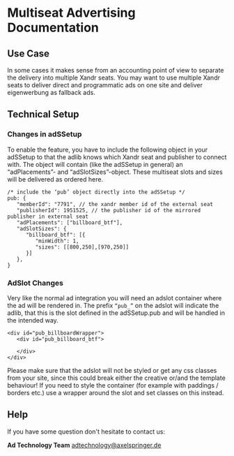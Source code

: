 # Multiseat Advertising Documentation


## Use Case
In some cases it makes sense from an accounting point of view to separate the delivery into multiple Xandr seats. 
You may want to use multiple Xandr seats to deliver direct and programmatic ads on one site and deliver eigenwerbung as fallback ads. 


## Technical Setup

### Changes in adSSetup

To enable the feature, you have to include the following object in your adSSetup to that the adlib knows which Xandr seat and publisher to connect with. The object will contain (like the adSSetup in general) an “adPlacements”- and “adSlotSizes”-object. These multiseat slots and sizes will be delivered as ordered here.


```
/* include the ‘pub’ object directly into the adSSetup */
pub: {
   "memberId": "7791", // the xandr member id of the external seat
   "publisherId": 1951525, // the publisher id of the mirrored publisher in external seat
   "adPlacements": ["billboard_btf"], 
   "adSlotSizes": {
      "billboard_btf": [{
         "minWidth": 1,
         "sizes": [[800,250],[970,250]]
      }]
   },
}
```


### AdSlot Changes

Very like the normal ad integration you will need an adslot container where the ad will be rendered in. The prefix `“pub_”` on the adslot will indicate the adlib, that this is the slot defined in the adSSetup.pub and will be handled in the intended way. 

```
<div id="pub_billboardWrapper">
   <div id="pub_billboard_btf">

   </div>
</div>
```


Please make sure that the adslot will not be styled or get any css classes from your site, since this could break either the creative or/and the template behaviour! 
If you need to style the container (for example with paddings / borders etc.) use a wrapper around the slot and set classes on this instead.


## Help

If you have some question don't hesitate to contact us:

__Ad Technology Team__
  adtechnology@axelspringer.de

